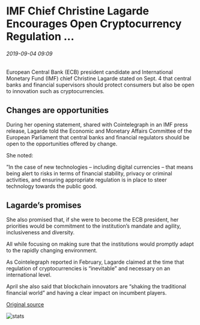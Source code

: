 # IMF Chief Christine Lagarde Encourages Open Cryptocurrency Regulation ...

###### 2019-09-04 09:09

European Central Bank (ECB) president candidate and International Monetary Fund (IMF) chief Christine Lagarde stated on Sept. 4 that central banks and financial supervisors should protect consumers but also be open to innovation such as cryptocurrencies.

## Changes are opportunities

During her opening statement, shared with Cointelegraph in an IMF press release, Lagarde told the Economic and Monetary Affairs Committee of the European Parliament that central banks and financial regulators should be open to the opportunities offered by change.

She noted:

”In the case of new technologies – including digital currencies – that means being alert to risks in terms of financial stability, privacy or criminal activities, and ensuring appropriate regulation is in place to steer technology towards the public good.

## Lagarde’s promises

She also promised that, if she were to become the ECB president, her priorities would be commitment to the institution’s mandate and agility, inclusiveness and diversity.

All while focusing on making sure that the institutions would promptly adapt to the rapidly changing environment.

As Cointelegraph reported in February, Lagarde claimed at the time that regulation of cryptocurrencies is “inevitable” and necessary on an international level.

April she also said that blockchain innovators are “shaking the traditional financial world” and having a clear impact on incumbent players.

[Original source](https://cointelegraph.com/news/imf-chief-christine-lagarde-encourages-open-cryptocurrency-regulation)

![stats](https://c.statcounter.com/11760860/0/a89fa40b/1/ "stats")